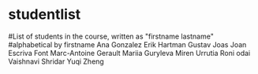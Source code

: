 # studentlist

#List of students in the course, written as "firstname lastname"
#alphabetical by firstname
Ana Gonzalez
Erik Hartman
Gustav Joas
Joan Escriva Font
Marc-Antoine Gerault
Mariia Guryleva
Miren Urrutia
Roni odai
Vaishnavi Shridar
Yuqi Zheng
